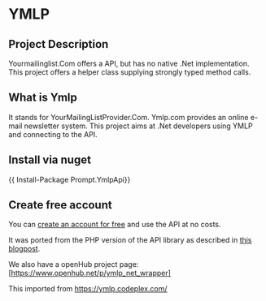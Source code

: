 # YMLP

## Project Description
Yourmailinglist.Com offers a API, but has no native .Net implementation. This project offers a helper class supplying strongly typed method calls. 

## What is Ymlp
It stands for YourMailingListProvider.Com.  Ymlp.com provides an online e-mail newsletter system.  This project aims at .Net developers using YMLP and connecting to the API.  

## Install via nuget 

{{  Install-Package Prompt.YmlpApi}}

## Create free account
You can [create an account for free](http://ymlp.com?a=NXV1HS) and use the API at no costs.

It was ported from the PHP version of the API library as described in [this blogpost](http://blog.dampee.be/post.aspx?id=48b857fb-246f-4b4e-b5a0-2c572c9b5bb6).

We also have a openHub project page: [https://www.openhub.net/p/ymlp_net_wrapper]

This imported from https://ymlp.codeplex.com/
